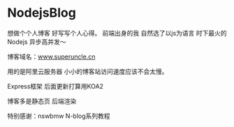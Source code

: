 # NodejsBlog

想做个个人博客 好写写个人心得。 前端出身的我 自然选了以js为语言 时下最火的Nodejs 异步高并发～

博客域名：www.superuncle.cn

用的是阿里云服务器 小小的博客站访问速度应该不会太慢。 

Express框架 后面更新打算用KOA2

博客多是静态页 后端渲染

特别感谢：nswbmw N-blog系列教程
